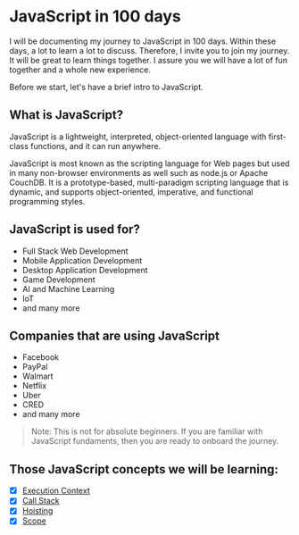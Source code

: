 # JavaScript in 100 days

I will be documenting my journey to JavaScript in 100 days. Within these days, a lot to learn a lot to discuss. Therefore, I invite you to join my journey. It will be great to learn things together. I assure you we will have a lot of fun together and a whole new experience.

Before we start, let's have a brief intro to JavaScript.

## What is JavaScript?

JavaScript is a lightweight, interpreted, object-oriented language with first-class functions, and it can run anywhere.

JavaScript is most known as the scripting language for Web pages but used in many non-browser environments as well such as node.js or Apache CouchDB. It is a prototype-based, multi-paradigm scripting language that is dynamic, and supports object-oriented, imperative, and functional programming styles.

## JavaScript is used for?

- Full Stack Web Development
- Mobile Application Development
- Desktop Application Development
- Game Development
- AI and Machine Learning
- IoT
- and many more

## Companies that are using JavaScript

- Facebook
- PayPal
- Walmart
- Netflix
- Uber
- CRED
- and many more

> Note: This is not for absolute beginners. If you are familiar with JavaScript fundaments, then you are ready to onboard the journey.

## Those JavaScript concepts we will be learning:

- [x] [Execution Context](https://github.com/biswarup35/100-days-of-javascript/tree/main/day-one)
- [x] [Call Stack](https://github.com/biswarup35/100-days-of-javascript/tree/main/day-two)
- [x] [Hoisting](https://github.com/biswarup35/100-days-of-javascript/tree/main/day-four)
- [x] [Scope](https://github.com/biswarup35/100-days-of-javascript/tree/main/day-five)
